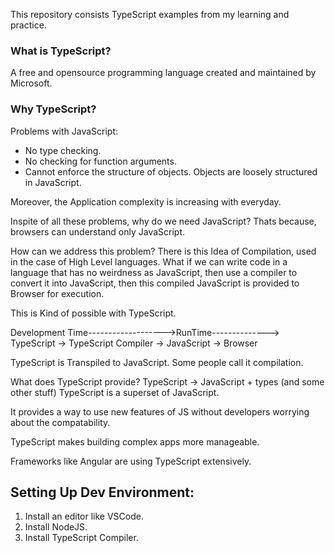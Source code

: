 This repository consists TypeScript examples from my learning and practice.

### What is TypeScript?
A free and opensource programming language created and maintained by Microsoft.

### Why TypeScript?
Problems with JavaScript:
- No type checking.
- No checking for function arguments.
- Cannot enforce the structure of objects. Objects are loosely structured in JavaScript.

Moreover, the Application complexity is increasing with everyday. 

Inspite of all these problems, why do we need JavaScript?
Thats because, browsers can understand only JavaScript.

How can we address this problem?
There is this Idea of Compilation, used in the case of High Level languages. What if we can write code in a language that has no weirdness as JavaScript, then use a compiler to convert it into JavaScript, then this compiled JavaScript is provided to Browser for execution.

This is Kind of possible with TypeScript.

Development Time------------------->RunTime-------------->
TypeScript -> TypeScript Compiler -> JavaScript -> Browser

TypeScript is Transpiled to JavaScript. Some people call it compilation.


What does TypeScript provide?
TypeScript -> JavaScript + types (and some other stuff)
TypeScript is a superset of JavaScript.

It provides a way to use new features of JS without developers worrying about the compatability.

TypeScript makes building complex apps more manageable.

Frameworks like Angular are using TypeScript extensively.


Setting Up Dev Environment:
---------------------------
1. Install an editor like VSCode.
2. Install NodeJS.
3. Install TypeScript Compiler.


